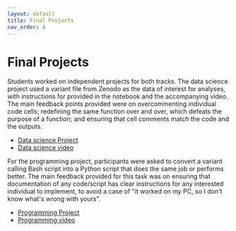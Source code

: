 ```yaml
---
layout: default
title: Final Projects
nav_order: 4
---
```


# Final Projects

Students worked on independent projects for both tracks. The data science project used a variant file from Zenodo as the data of interest for analyses, with instructions for 
provided in the notebook and the accompanying video. The main feedback points provided were on overcommenting individual code cells; redefining the same function over and over, which 
defeats the purpose of a function; and ensuring that cell comments match the code and the outputs.

- [Data science Project](https://colab.research.google.com/drive/1gKJes3qPachwS_OG1nYkkdnWbQercwdQ?usp=sharing)
- [Data science video](https://youtu.be/pPfGqTFE7zI)

For the programming project, participants were asked to convert a variant calling Bash script into a Python script that does the same job or performs better. The main feedback 
provided for this task was on ensuring that documentation of any code/script has clear instructions for any interested individual to implement, to avoid a case of "it worked on
my PC, so I don't know what's wrong with yours". 

- [Programming Project](https://colab.research.google.com/drive/1uyW6n3uN0fkcGEG3Qbt9TaTcAJMJ2-nL?usp=sharing)
- [Programming video](https://youtu.be/SHW1vWDImQQ)

